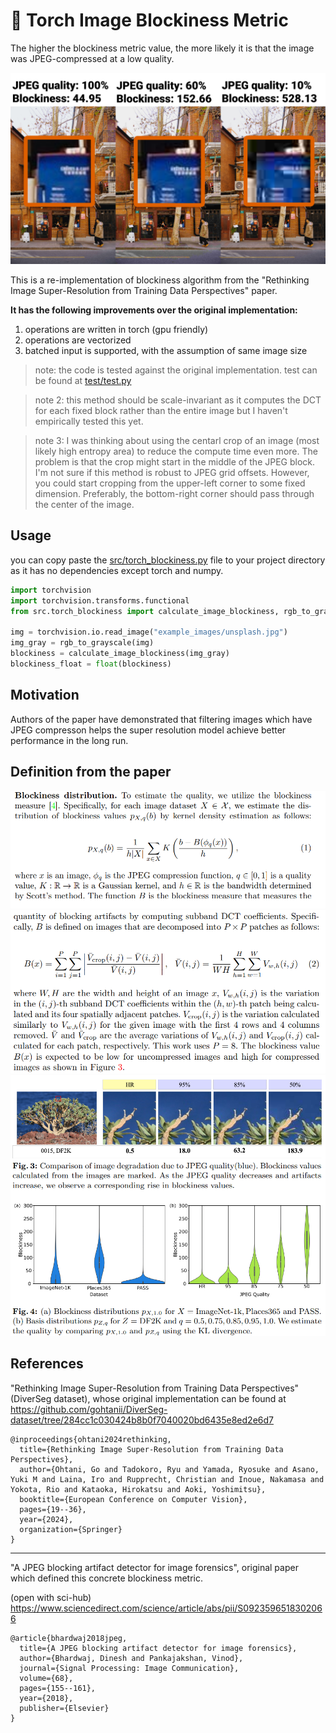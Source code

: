 # 🧱 Torch Image Blockiness Metric

The higher the blockiness metric value, the more likely it is that the image was JPEG-compressed at a low quality.


![](assets/readme.webp)


This is a re-implementation of blockiness algorithm from the "Rethinking Image Super-Resolution from Training Data Perspectives" paper.

**It has the following improvements over the original implementation:**

1. operations are written in torch (gpu friendly)
2. operations are vectorized
3. batched input is supported, with the assumption of same image size


> note: the code is tested against the original implementation. test can be found at [test/test.py](test/test.py)

> note 2: this method should be scale-invariant as it computes the DCT for each fixed block rather than the entire image but I haven't empirically tested this yet.

> note 3: I was thinking about using the centarl crop of an image (most likely high entropy area) to reduce the compute time even more. The problem is that the crop might start in the middle of the JPEG block. I'm not sure if this method is robust to JPEG grid offsets. However, you could start cropping from the upper-left corner to some fixed dimension. Preferably, the bottom-right corner should pass through the center of the image.

## Usage

you can copy paste the [src/torch_blockiness.py](src/torch_blockiness.py) file to your project directory as it has no dependencies except torch and numpy.

```py
import torchvision
import torchvision.transforms.functional
from src.torch_blockiness import calculate_image_blockiness, rgb_to_grayscale

img = torchvision.io.read_image("example_images/unsplash.jpg")
img_gray = rgb_to_grayscale(img)
blockiness = calculate_image_blockiness(img_gray)
blockiness_float = float(blockiness)
```

## Motivation

Authors of the paper have demonstrated that filtering images which have JPEG compresson helps the super resolution model achieve better performance in the long run. 

## Definition from the paper

![](assets/2025-02-27_04-01.png)
![](assets/2025-02-27_04-01_1.png)
![](assets/2025-02-27_04-02.png)

## References

"Rethinking Image Super-Resolution from Training Data Perspectives" (DiverSeg dataset), whose original implementation can be found at https://github.com/gohtanii/DiverSeg-dataset/tree/284cc1c030424b8b0f7040020bd6435e8ed2e6d7


```
@inproceedings{ohtani2024rethinking,
  title={Rethinking Image Super-Resolution from Training Data Perspectives},
  author={Ohtani, Go and Tadokoro, Ryu and Yamada, Ryosuke and Asano, Yuki M and Laina, Iro and Rupprecht, Christian and Inoue, Nakamasa and Yokota, Rio and Kataoka, Hirokatsu and Aoki, Yoshimitsu},
  booktitle={European Conference on Computer Vision},
  pages={19--36},
  year={2024},
  organization={Springer}
}
```

--- 

"A JPEG blocking artifact detector for image forensics", original paper which defined this concrete blockiness metric.

(open with sci-hub) https://www.sciencedirect.com/science/article/abs/pii/S0923596518302066 

```
@article{bhardwaj2018jpeg,
  title={A JPEG blocking artifact detector for image forensics},
  author={Bhardwaj, Dinesh and Pankajakshan, Vinod},
  journal={Signal Processing: Image Communication},
  volume={68},
  pages={155--161},
  year={2018},
  publisher={Elsevier}
}
```
